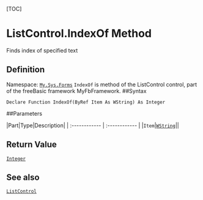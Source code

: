 [TOC]
# ListControl.IndexOf Method
Finds index of specified text
## Definition
Namespace: [`My.Sys.Forms`](My.Sys.Forms.md)
`IndexOf` is method of the ListControl control, part of the freeBasic framework MyFbFramework.
##Syntax
```freeBasic
Declare Function IndexOf(ByRef Item As WString) As Integer
```

##Parameters

|Part|Type|Description|
| :------------ | :------------ |
|`Item`|[`WString`]("https://www.freebasic.net/wiki/KeyPgWString")||

## Return Value
[`Integer`]("https://www.freebasic.net/wiki/KeyPgInteger")
## See also
[`ListControl`](ListControl.md)
